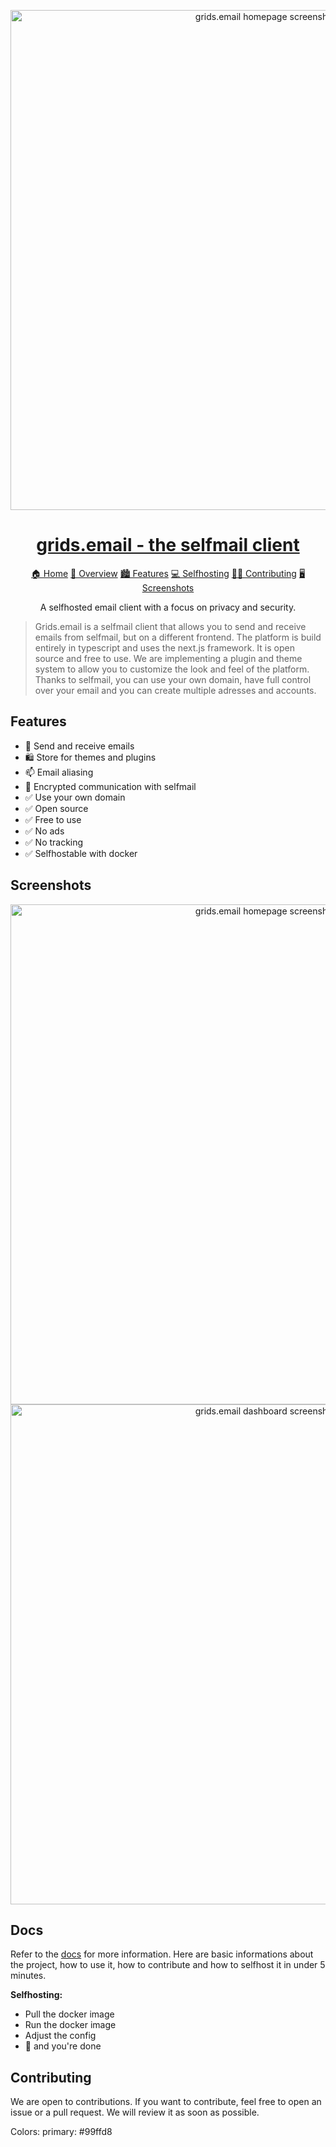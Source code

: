 <p align="center">
  <img src="https://raw.githubusercontent.com/selfmail/grids.email/main/public/page.png" alt="grids.email homepage screenshot" width="800" />
  <h1 align="center">
    <a href="https://grids.email">grids.email - the selfmail client</a>
  </h1>
  <p align="center">
    <a href="./README.md">🏠 Home</a>
    <a href="./docs/overview.md">🔦 Overview</a>
    <a href="./docs/features.md">🏙️ Features</a>
    <a href="./docs/selfhosting.md">💻 Selfhosting</a>
    <a href="./docs/contributing.md">🧑‍💻 Contributing</a>
    <a href="./docs/screenshots.md">🖥️ Screenshots</a>
  </p>
  <p align="center">
    A selfhosted email client with a focus on privacy and security.
  </p>
</p>

> Grids.email is a selfmail client that allows you to send and receive emails from selfmail, but on a different frontend. The platform is build entirely in typescript and uses the next.js framework. It is open source and free to use. We are implementing a plugin and theme system to allow you to customize the look and feel of the platform. Thanks to selfmail, you can use your own domain, have full control over your email and you can create multiple adresses and accounts.

## Features

- 📧 Send and receive emails
- 🛍️ Store for themes and plugins
- 📫 Email aliasing
- 🔐 Encrypted communication with selfmail
- ✅ Use your own domain
- ✅ Open source
- ✅ Free to use
- ✅ No ads
- ✅ No tracking
- ✅ Selfhostable with docker

## Screenshots

<p align="center">
  <img src="https://raw.githubusercontent.com/selfmail/grids.email/main/public/page.png" alt="grids.email homepage screenshot" width="800" />
  <img src="https://raw.githubusercontent.com/selfmail/grids.email/main/public/dashboard.png" alt="grids.email dashboard screenshot" width="800" />
</p>

## Docs

Refer to the [docs](https://grids.email/docs) for more information. Here are basic informations about the project, how to use it, how to contribute and how to selfhost it in under 5 minutes.

**Selfhosting:**

- Pull the docker image
- Run the docker image
- Adjust the config
- 🥳 and you're done

## Contributing

We are open to contributions. If you want to contribute, feel free to open an issue or a pull request. We will review it as soon as possible.

Colors: primary: #99ffd8
